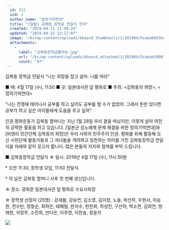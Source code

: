 ```yaml
---
  id: 312
  uid: 2
  author_name: "정의기억연대"
  title: "[알림] 김복동 장학금 전달식 안내"
  created: "2019-04-11 11:49:24"
  updated: "2019-04-22 13:17:07"
  image: "/kr/wp-content/uploads/kboard_thumbnails/1/201904/5caeab663bd2c9149266.jpg"
  attachments: 
    - 
      label: "김복동장학금웹자보.jpg"
      url: "/kr/wp-content/uploads/kboard_attached/1/201904/5caeab349876e7483908.jpg"
      count: "97"
---
```

김복동 장학금 전달식 "나는 희망을 잡고 살아. 나를 따라"

■ 때: 4월 17일 (수), 11:50
■ 곳: 일본대사관 앞 평화로
■ 주최: <김복동의 희망>, <정의기억연대> 

"나는 전쟁때 태어나서 공부를 하고 싶어도 공부를 할 수가 없었어. 그래서 돈만 있다면 공부가 하고 싶은 아이들에게 도움을 주고 싶어" 

인권.평화운동가 김복동 할머니는 지난 1월 28일 우리 곁을 떠났지만, 이렇게 살아 여전히 강력한 활동을 하고 있습니다. \[일본군 성노예제 문제 해결을 위한 정의기억연대\]와 \[비영리 민간단체 김복동의 희망\]은 우리 사회의 민주주의 인권. 평화를 위해 활동해 오신 시민단체 활동가들과 그 자녀들을 격려하고 칭찬하는 의미를 가진 김복동장학금 전달식을 아래와 같이 갖고자 합니다. 많은 분들의 지지와 참여를 부탁 드립니다.


■ 김복동장학금 전달식
☆ 일시: 2019년 4월 17일 (수), 11시 50분

 \* 오전 11:30, 장학생 모임, 11:50 전달식

 \* 이 날은 김복동 할머니 사후 첫 번째 생신입니다.

☆ 장소: 광화문 일본대사관 앞 평화로 수요시위장

☆ 장학생 선정자 (25명) 
: 강새봄, 강승연, 김소영, 김이정, 노을, 박산하, 우현서, 이승원, 전수빈, 정철순, 최하은, 태해밀, 한지수, 한찬희, 허성진, 구산하, 박소연, 김희연, 방채현, 석정무, 소진희, 안다은, 이주영, 이찬슬, 정윤지 

![](/kr/wp-content/uploads/kboard_attached/1/201904/5caeab4f770f27559177.jpg)